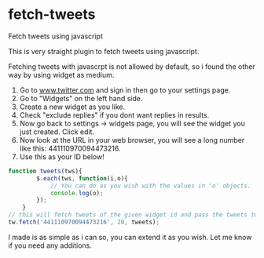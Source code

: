 fetch-tweets
============

Fetch tweets using javascript

This is very straight plugin to fetch tweets using javascript.

Fetching tweets with javascrpt is not allowed by default, so i found the other way by using widget as medium.

1. Go to www.twitter.com and sign in then go to your settings page.
2. Go to "Widgets" on the left hand side.
3. Create a new widget as you like.
4. Check "exclude replies" if you dont want replies in results.
5. Now go back to settings -> widgets page, you will see the widget you just created. Click edit.
6. Now look at the URL in your web browser, you will see a long number like this: 441110970094473216.
7. Use this as your ID below!


```javascript
function tweets(tws){
		$.each(tws, function(i,o){
			// You can do as you wish with the values in 'o' objects.
			console.log(o);
		});	
	}
// this will fetch tweets of the given widget id and pass the tweets to tweets function
tw.fetch('441110970094473216', 20, tweets); 

```

I made is as simple as i can so, you can extend it as you wish. Let me know if you need any additions. 
